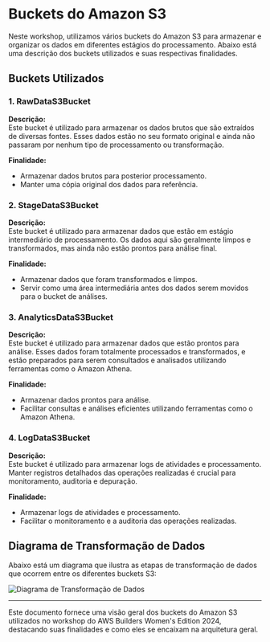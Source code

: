 # Buckets do Amazon S3

Neste workshop, utilizamos vários buckets do Amazon S3 para armazenar e organizar os dados em diferentes estágios do processamento. Abaixo está uma descrição dos buckets utilizados e suas respectivas finalidades.

## Buckets Utilizados

### 1. RawDataS3Bucket

**Descrição:**  
Este bucket é utilizado para armazenar os dados brutos que são extraídos de diversas fontes. Esses dados estão no seu formato original e ainda não passaram por nenhum tipo de processamento ou transformação.

**Finalidade:**  
- Armazenar dados brutos para posterior processamento.
- Manter uma cópia original dos dados para referência.

### 2. StageDataS3Bucket

**Descrição:**  
Este bucket é utilizado para armazenar dados que estão em estágio intermediário de processamento. Os dados aqui são geralmente limpos e transformados, mas ainda não estão prontos para análise final.

**Finalidade:**  
- Armazenar dados que foram transformados e limpos.
- Servir como uma área intermediária antes dos dados serem movidos para o bucket de análises.

### 3. AnalyticsDataS3Bucket

**Descrição:**  
Este bucket é utilizado para armazenar dados que estão prontos para análise. Esses dados foram totalmente processados e transformados, e estão preparados para serem consultados e analisados utilizando ferramentas como o Amazon Athena.

**Finalidade:**  
- Armazenar dados prontos para análise.
- Facilitar consultas e análises eficientes utilizando ferramentas como o Amazon Athena.

### 4. LogDataS3Bucket

**Descrição:**  
Este bucket é utilizado para armazenar logs de atividades e processamento. Manter registros detalhados das operações realizadas é crucial para monitoramento, auditoria e depuração.

**Finalidade:**  
- Armazenar logs de atividades e processamento.
- Facilitar o monitoramento e a auditoria das operações realizadas.

## Diagrama de Transformação de Dados

Abaixo está um diagrama que ilustra as etapas de transformação de dados que ocorrem entre os diferentes buckets S3:

![Diagrama de Transformação de Dados](../Imagens/adv-trans.svg)

---

Este documento fornece uma visão geral dos buckets do Amazon S3 utilizados no workshop do AWS Builders Women's Edition 2024, destacando suas finalidades e como eles se encaixam na arquitetura geral.
